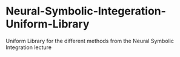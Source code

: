 # Neural-Symbolic-Integeration-Uniform-Library
Uniform Library for the different methods from the Neural Symbolic Integration lecture
